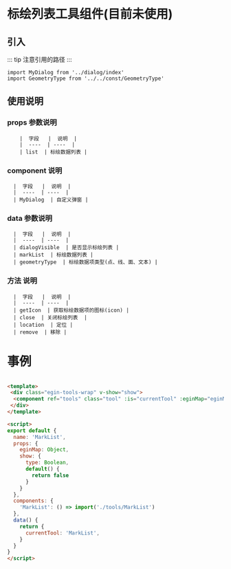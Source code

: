 # 标绘列表工具组件(目前未使用)

## 引入
::: tip
  注意引用的路径
:::

```
import MyDialog from '../dialog/index'
import GeometryType from '../../const/GeometryType'

```

## 使用说明

  ### props 参数说明
      
        |  字段   |  说明  |
        |  ----  | ----  |
        | list  | 标绘数据列表 |

  ### component 说明
    
      |  字段   |  说明  |
      |  ----  | ----  |
      | MyDialog  | 自定义弹窗 |
  

  ### data 参数说明
    
      |  字段   |  说明  |
      |  ----  | ----  |
      | dialogVisible  | 是否显示标绘列表 |
      | markList  | 标绘数据列表 |
      | geometryType  | 标绘数据项类型(点、线、面、文本) |


  ### 方法 说明
    
      |  字段   |  说明  |
      |  ----  | ----  |
      | getIcon  | 获取标绘数据项的图标(icon) |
      | close  | 关闭标绘列表  |
      | location  | 定位 |
      | remove  | 移除 |

# 事例

```html

<template>
 <div class="egin-tools-wrap" v-show="show">
  <component ref="tools" class="tool" :is="currentTool" :eginMap="eginMap" ></component>
 </div>
</template>

<script>
export default {
  name: 'MarkList',
  props: {
    eginMap: Object,
    show: {
      type: Boolean,
      default() {
        return false
      }
    }
  },
  components: {
    'MarkList': () => import('./tools/MarkList')
  },
  data() {
    return {
      currentTool: 'MarkList',
    }
  }
}
</script>

```